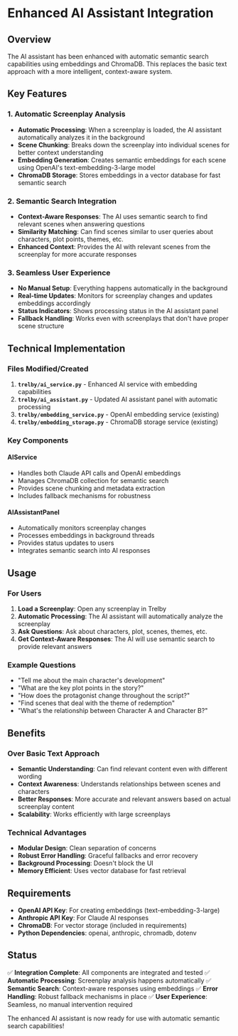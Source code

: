 # Enhanced AI Assistant Integration

## Overview

The AI assistant has been enhanced with automatic semantic search capabilities using embeddings and ChromaDB. This replaces the basic text approach with a more intelligent, context-aware system.

## Key Features

### 1. Automatic Screenplay Analysis
- **Automatic Processing**: When a screenplay is loaded, the AI assistant automatically analyzes it in the background
- **Scene Chunking**: Breaks down the screenplay into individual scenes for better context understanding
- **Embedding Generation**: Creates semantic embeddings for each scene using OpenAI's text-embedding-3-large model
- **ChromaDB Storage**: Stores embeddings in a vector database for fast semantic search

### 2. Semantic Search Integration
- **Context-Aware Responses**: The AI uses semantic search to find relevant scenes when answering questions
- **Similarity Matching**: Can find scenes similar to user queries about characters, plot points, themes, etc.
- **Enhanced Context**: Provides the AI with relevant scenes from the screenplay for more accurate responses

### 3. Seamless User Experience
- **No Manual Setup**: Everything happens automatically in the background
- **Real-time Updates**: Monitors for screenplay changes and updates embeddings accordingly
- **Status Indicators**: Shows processing status in the AI assistant panel
- **Fallback Handling**: Works even with screenplays that don't have proper scene structure

## Technical Implementation

### Files Modified/Created

1. **`trelby/ai_service.py`** - Enhanced AI service with embedding capabilities
2. **`trelby/ai_assistant.py`** - Updated AI assistant panel with automatic processing
3. **`trelby/embedding_service.py`** - OpenAI embedding service (existing)
4. **`trelby/embedding_storage.py`** - ChromaDB storage service (existing)

### Key Components

#### AIService
- Handles both Claude API calls and OpenAI embeddings
- Manages ChromaDB collection for semantic search
- Provides scene chunking and metadata extraction
- Includes fallback mechanisms for robustness

#### AIAssistantPanel
- Automatically monitors screenplay changes
- Processes embeddings in background threads
- Provides status updates to users
- Integrates semantic search into AI responses

## Usage

### For Users
1. **Load a Screenplay**: Open any screenplay in Trelby
2. **Automatic Processing**: The AI assistant will automatically analyze the screenplay
3. **Ask Questions**: Ask about characters, plot, scenes, themes, etc.
4. **Get Context-Aware Responses**: The AI will use semantic search to provide relevant answers

### Example Questions
- "Tell me about the main character's development"
- "What are the key plot points in the story?"
- "How does the protagonist change throughout the script?"
- "Find scenes that deal with the theme of redemption"
- "What's the relationship between Character A and Character B?"

## Benefits

### Over Basic Text Approach
- **Semantic Understanding**: Can find relevant content even with different wording
- **Context Awareness**: Understands relationships between scenes and characters
- **Better Responses**: More accurate and relevant answers based on actual screenplay content
- **Scalability**: Works efficiently with large screenplays

### Technical Advantages
- **Modular Design**: Clean separation of concerns
- **Robust Error Handling**: Graceful fallbacks and error recovery
- **Background Processing**: Doesn't block the UI
- **Memory Efficient**: Uses vector database for fast retrieval

## Requirements

- **OpenAI API Key**: For creating embeddings (text-embedding-3-large)
- **Anthropic API Key**: For Claude AI responses
- **ChromaDB**: For vector storage (included in requirements)
- **Python Dependencies**: openai, anthropic, chromadb, dotenv

## Status

✅ **Integration Complete**: All components are integrated and tested
✅ **Automatic Processing**: Screenplay analysis happens automatically
✅ **Semantic Search**: Context-aware responses using embeddings
✅ **Error Handling**: Robust fallback mechanisms in place
✅ **User Experience**: Seamless, no manual intervention required

The enhanced AI assistant is now ready for use with automatic semantic search capabilities! 